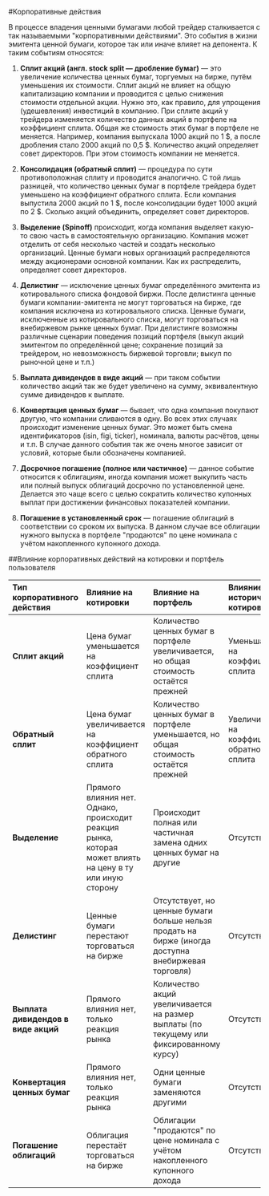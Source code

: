 #Корпоративные действия

В процессе владения ценными бумагами любой трейдер сталкивается с так называемыми "корпоративными
действиями". Это события в жизни эмитента ценной бумаги, которое так или иначе влияет на депонента. 
К таким событиям относятся: 

1. **Сплит акций (англ. stock split — дробление бумаг)** — это увеличение количества ценных бумаг, торгуемых на бирже,
путём уменьшения их стоимости. Сплит акций не влияет на общую капитализацию компании и проводится с целью
снижения стоимости отдельной акции. Нужно это, как правило, для упрощения (удешевления) инвестиций в компанию.
При сплите акций у трейдера изменяется количество данных акций в портфеле на коэффициент сплита. Общая же стоимость
этих бумаг в портфеле не меняется. Например, компания выпускала 1000 акций по 1 $, а после дробления стало 2000 акций 
по 0,5 $. Количество акций определяет совет директоров. При этом стоимость компании не меняется.

2. **Консолидация (обратный сплит)** — процедура по сути противоположная сплиту и проводится аналогично. С той лишь разницей,
что количество ценных бумаг в портфеле трейдера будет уменьшено на коэффициент обратного сплита. Если 
компания выпустила 2000 акций по 1 $, после консолидации будет 1000 акций по 2 $. Сколько акций объединить, определяет 
совет директоров.

3. **Выделение (Spinoff)** происходит, когда компания выделяет какую-то свою часть в самостоятельную организацию. 
Компания может отделить от себя несколько частей и создать несколько организаций.
Ценные бумаги новых организаций распределяются между акционерами основной компании. Как их распределить, определяет 
совет директоров.

4. **Делистинг** — исключение ценных бумаг определённого эмитента из котировального списка фондовой биржи. После
делистинга ценные бумаги компании-эмитента не могут торговаться на бирже, где компания исключена из 
котировального списка. Ценные бумаги, исключенные из котировального списка, могут торговаться на внебиржевом 
рынке ценных бумаг. При делистинге возможны различные сценарии поведения позиций портфеля (выкуп акций эмитентом
по определённой цене; сохранение позиций за трейдером, но невозможность биржевой торговли; выкуп по рыночной цене и т.п.)

5. **Выплата дивидендов в виде акций** — при таком событии количество акций так же будет увеличено на сумму, эквивалентную
сумме дивидендов к выплате. 

6. **Конвертация ценных бумаг** — бывает, что одна компания покупают другую, что компании сливаются в одну. Во всех этих
случаях происходит изменение ценных бумаг. Это может быть смена идентификаторов (isin, figi, ticker), номинала, валюты
расчётов, цены и т.п. В случае данного события так же очень многое зависит от условий, которые были обозначены компанией. 

7. **Досрочное погашение (полное или частичное)** — данное событие относится к облигациям, иногда компания может выкупить
часть или полный выпуск облигаций досрочно по установленной цене. Делается это чаще всего с целью сократить количество
купонных выплат при достижении финансовых показателей компании. 

8. **Погашение в установленный срок** — погашение облигаций в соответствии со сроком их выпуска. В данном случае все облигации
нужного выпуска в портфеле "продаются" по цене номинала с учётом накопленного купонного дохода.

##Влияние корпоративных действий на котировки и портфель пользователя

| Тип корпоративного действия | Влияние на котировки | Влияние на портфель | Влияние на исторические котировки | Влияние на идентификаторы |
| :-------------------------- | :------------------- | :------------------ | :-------------------------------- | ------------------------- |
| **Сплит акций** | Цена бумаг уменьшается на коэффициент сплита | Количество ценных бумаг в портфеле увеличивается, но общая стоимость остаётся прежней| Уменьшаются на коэффициент сплита | Отсутствует |
| **Обратный сплит** | Цена бумаг увеличивается на коэффициент обратного сплита | Количество ценных бумаг в портфеле уменьшается, но общая стоимость остаётся прежней | Увеличиваются на коэффициент обратного сплита| Отсутствует |
| **Выделение** | Прямого влияния нет. Однако, происходит реакция рынка, которая может влиять на цену в ту или иную сторону | Происходит полная или частичная замена одних ценных бумаг на другие | Отсутствует | Создаётся новая ценная бумага |
| **Делистинг** | Ценные бумаги перестают торговаться на бирже | Отсутствует, но ценные бумаги больше нельзя продать на бирже (иногда доступна внебиржевая торговля) | Отсутствует | Отсутствует |
| **Выплата дивидендов в виде акций** | Прямого влияния нет, только реакция рынка | Количество акций увеличивается на размер выплаты (по текущему или фиксированному курсу) | Отсутствует | Отсутствует |
| **Конвертация ценных бумаг** | Прямого влияния нет, только реакция рынка | Одни ценные бумаги заменяются другими | Отсутствует | Идентификаторы изменяются |
| **Погашение облигаций** | Облигация перестаёт торговаться на бирже | Облигации "продаются" по цене номинала с учётом накопленного купонного дохода | Отсутствует | Отсутствует |
